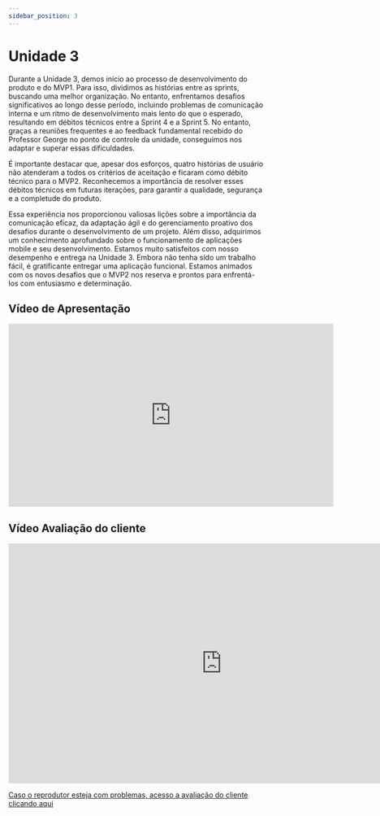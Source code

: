 ```yaml
---
sidebar_position: 3
---
```


# Unidade 3

Durante a Unidade 3, demos início ao processo de desenvolvimento do produto e do MVP1. Para isso, dividimos as histórias entre as sprints, buscando uma melhor organização. No entanto, enfrentamos desafios significativos ao longo desse período, incluindo problemas de comunicação interna e um ritmo de desenvolvimento mais lento do que o esperado, resultando em débitos técnicos entre a Sprint 4 e a Sprint 5. No entanto, graças a reuniões frequentes e ao feedback fundamental recebido do Professor George no ponto de controle da unidade, conseguimos nos adaptar e superar essas dificuldades.

É importante destacar que, apesar dos esforços, quatro histórias de usuário não atenderam a todos os critérios de aceitação e ficaram como débito técnico para o MVP2. Reconhecemos a importância de resolver esses débitos técnicos em futuras iterações, para garantir a qualidade, segurança e a completude do produto.

Essa experiência nos proporcionou valiosas lições sobre a importância da comunicação eficaz, da adaptação ágil e do gerenciamento proativo dos desafios durante o desenvolvimento de um projeto. Além disso, adquirimos um conhecimento aprofundado sobre o funcionamento de aplicações mobile e seu desenvolvimento. Estamos muito satisfeitos com nosso desempenho e entrega na Unidade 3. Embora não tenha sido um trabalho fácil, é gratificante entregar uma aplicação funcional. Estamos animados com os novos desafios que o MVP2 nos reserva e prontos para enfrentá-los com entusiasmo e determinação.

## Vídeo de Apresentação

<iframe src="https://unbbr-my.sharepoint.com/personal/211041099_aluno_unb_br/_layouts/15/embed.aspx?UniqueId=7dfb1568-a322-4e52-a076-d7ec5952e1c1&embed=%7B%22ust%22%3Atrue%2C%22hv%22%3A%22CopyEmbedCode%22%7D&referrer=StreamWebApp&referrerScenario=EmbedDialog.Create" width="640" height="360" frameborder="0" scrolling="no" allowfullscreen title="Meu Filme 2.mov"></iframe>

## Vídeo Avaliação do cliente

<iframe width="840" height="472" src="https://youtu.be/D0tj1xao0n4" title="Avaliação cliente FinDriver v1.0" frameborder="0" allow="accelerometer; clipboard-write; encrypted-media; gyroscope; picture-in-picture; web-share" allowfullscreen></iframe>


[Caso o reprodutor esteja com problemas, acesso a avaliação do cliente clicando aqui](https://unbbr-my.sharepoint.com/:v:/g/personal/211041099_aluno_unb_br/EbQl_nQOX2pOj3vjzOUIkggBjjYMfKgyoKit6HvTxhr-hA?e=foTM1t)
